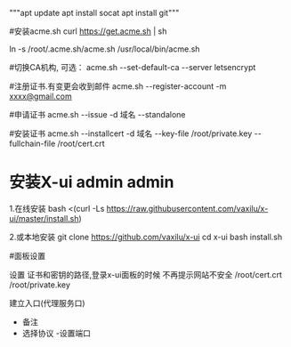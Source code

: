 """apt update
apt install socat
apt install git"""


#安装acme.sh
curl https://get.acme.sh | sh

ln -s  /root/.acme.sh/acme.sh /usr/local/bin/acme.sh

#切换CA机构, 可选： 
acme.sh --set-default-ca --server letsencrypt

#注册证书.有变更会收到邮件
acme.sh --register-account -m  xxxx@gmail.com  

#申请证书
acme.sh --issue -d 域名 --standalone

#安装证书
acme.sh --installcert -d 域名 --key-file /root/private.key --fullchain-file /root/cert.crt

# 安装X-ui   admin  admin
1.在线安装
bash <(curl -Ls https://raw.githubusercontent.com/vaxilu/x-ui/master/install.sh)

2.或本地安装
git clone https://github.com/vaxilu/x-ui
cd x-ui
bash install.sh

#面板设置

设置 证书和密钥的路径,登录x-ui面板的时候 不再提示网站不安全
/root/cert.crt
/root/private.key

建立入口(代理服务口)
- 备注
- 选择协议
-设置端口
